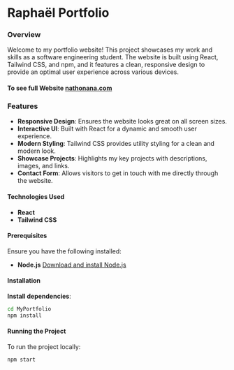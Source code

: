 # Raphaël Portfolio

### Overview
Welcome to my portfolio website! This project showcases my work and skills as a software engineering student. The website is built using React, Tailwind CSS, and npm, and it features a clean, responsive design to provide an optimal user experience across various devices.

#### To see full Website [nathonana.com](https://nathonana.com/)

### Features
- **Responsive Design**: Ensures the website looks great on all screen sizes.
- **Interactive UI**: Built with React for a dynamic and smooth user experience.
- **Modern Styling**: Tailwind CSS provides utility styling for a clean and modern look.
- **Showcase Projects**: Highlights my key projects with descriptions, images, and links.
- **Contact Form**: Allows visitors to get in touch with me directly through the website.

#### Technologies Used
- **React**
- **Tailwind CSS**

#### Prerequisites
Ensure you have the following installed:
- **Node.js** [Download and install Node.js](https://nodejs.org/)

#### Installation
**Install dependencies**:
```bash
cd MyPortfolio
npm install
```

#### Running the Project
To run the project locally:
```bash
npm start
```
